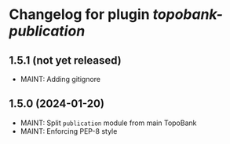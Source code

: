# Changelog for plugin *topobank-publication*

## 1.5.1 (not yet released)

- MAINT: Adding gitignore

## 1.5.0 (2024-01-20)

- MAINT: Split `publication` module from main TopoBank
- MAINT: Enforcing PEP-8 style
